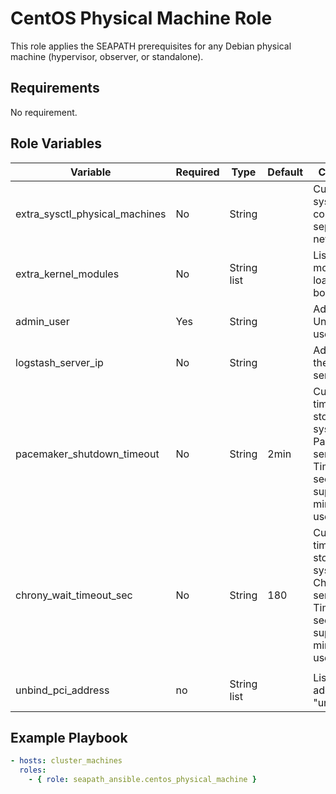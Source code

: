 # CentOS Physical Machine Role

This role applies the SEAPATH prerequisites for any Debian physical machine (hypervisor, observer, or standalone).

## Requirements

No requirement.

## Role Variables

| Variable                       | Required  | Type        | Default | Comments                                                                                                                  |
|--------------------------------|-----------|-------------|---------|---------------------------------------------------------------------------------------------------------------------------|
| extra_sysctl_physical_machines | No        | String      |         | Custom systctl configuration separate by new spaces                                                                       |
| extra_kernel_modules           | No        | String list |         | List of Kernel modules to load when booting                                                                               |
| admin_user                     | Yes       | String      |         | Administrator Unix username                                                                                               |
| logstash_server_ip             | No        | String      |         | Address IP of the logstash server                                                                                         |
| pacemaker_shutdown_timeout     | No        | String      | 2min    | Custom timeout for stopping the systemd Pacemaker service. Time is in seconds, but support the min suffix to use minutes. |
| chrony_wait_timeout_sec        | No        | String      | 180     | Custom timeout for stopping the systemd Chrony service. Time is in seconds, but support the min suffix to use minutes.    |
|                                |           |             |         |                                                                                                                           |
| unbind_pci_address             | no        | String list |         | List of PCI addresses to "unbind".                                                                                        |

## Example Playbook

```yaml
- hosts: cluster_machines
  roles:
    - { role: seapath_ansible.centos_physical_machine }
```
